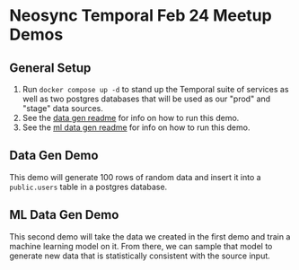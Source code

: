 # Neosync Temporal Feb 24 Meetup Demos

## General Setup

1. Run `docker compose up -d` to stand up the Temporal suite of services as well as two postgres databases that will be used as our "prod" and "stage" data sources.
2. See the [data gen readme](./data-gen/README.md) for info on how to run this demo.
3. See the [ml data gen readme](./ml-data-gen/README.md) for info on how to run this demo.

## Data Gen Demo

This demo will generate 100 rows of random data and insert it into a `public.users` table in a postgres database.

## ML Data Gen Demo

This second demo will take the data we created in the first demo and train a machine learning model on it.
From there, we can sample that model to generate new data that is statistically consistent with the source input.
